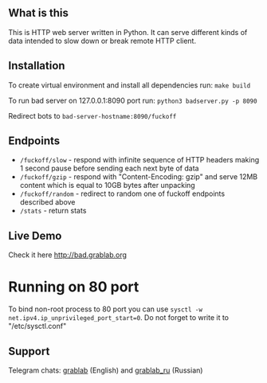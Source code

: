 ## What is this

This is HTTP web server written in Python. It can serve different kinds of data intended to slow down or break remote HTTP client.


## Installation

To create virtual environment and install all dependencies run: `make build`

To run bad server on 127.0.0.1:8090 port run: `python3 badserver.py -p 8090`

Redirect bots to `bad-server-hostname:8090/fuckoff`


## Endpoints

- `/fuckoff/slow` - respond with infinite sequence of HTTP headers making 1 second pause before sending each next byte of data
- `/fuckoff/gzip` - respond with "Content-Encoding: gzip" and serve 12MB content which is equal to 10GB bytes after unpacking
- `/fuckoff/random` - redirect to random one of fuckoff endpoints described above
- `/stats` - return stats


## Live Demo

Check it here http://bad.grablab.org


# Running on 80 port

To bind non-root process to 80 port you can use `sysctl -w net.ipv4.ip_unprivileged_port_start=0`. Do not forget to write it to "/etc/sysctl.conf"


## Support

Telegram chats: [grablab](https://t.me/grablab) (English) and [grablab\_ru](https://t.me/grablab_ru) (Russian)
